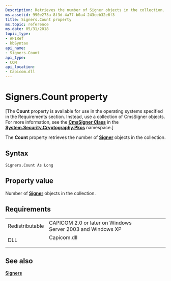 ```yaml
---
Description: Retrieves the number of Signer objects in the collection.
ms.assetid: 990e273a-8f3d-4a77-b0a4-243eeb32e6f3
title: Signers.Count property
ms.topic: reference
ms.date: 05/31/2018
topic_type:
- APIRef
- kbSyntax
api_name:
- Signers.Count
api_type:
- COM
api_location:
- Capicom.dll
---
```


# Signers.Count property

\[The **Count** property is available for use in the operating systems specified in the Requirements section. Instead, use a collection of CmsSigner objects. For more information, see the [**CmsSigner Class**](/dotnet/api/system.security.cryptography.pkcs.cmssigner?view=dotnet-plat-ext-3.1&preserve-view=true) in the [**System.Security.Cryptography.Pkcs**](/dotnet/api/system.security.cryptography.pkcs?view=dotnet-plat-ext-3.1&preserve-view=true) namespace.\]

The **Count** property retrieves the number of [**Signer**](signer.md) objects in the collection.

## Syntax


```VB
Signers.Count As Long
```



## Property value

Number of [**Signer**](signer.md) objects in the collection.

## Requirements



|                            |                                                                                        |
|----------------------------|----------------------------------------------------------------------------------------|
| Redistributable<br/> | CAPICOM 2.0 or later on Windows Server 2003 and Windows XP<br/>                  |
| DLL<br/>             | <dl> <dt>Capicom.dll</dt> </dl> |



## See also

<dl> <dt>

[**Signers**](signers.md)
</dt> </dl>

 

 
